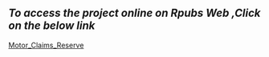 
## *To access the project online on Rpubs Web ,Click on the below link*

[Motor_Claims_Reserve](http://rpubs.com/omars/1008930)